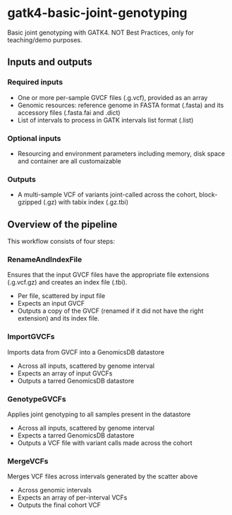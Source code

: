 # gatk4-basic-joint-genotyping
Basic joint genotyping with GATK4. NOT Best Practices, only for teaching/demo purposes.

## Inputs and outputs 

### Required inputs

- One or more per-sample GVCF files (.g.vcf), provided as an array
- Genomic resources: reference genome in FASTA format (.fasta) and its accessory files (.fasta.fai and .dict)
- List of intervals to process in GATK intervals list format (.list)

### Optional inputs 

- Resourcing and environment parameters including memory, disk space and container are all customaizable

### Outputs

- A multi-sample VCF of variants joint-called across the cohort, block-gzipped (.gz) with tabix index (.gz.tbi)


## Overview of the pipeline

This workflow consists of four steps:

### RenameAndIndexFile
Ensures that the input GVCF files have the appropriate file extensions (.g.vcf.gz) and creates an index file (.tbi).
- Per file, scattered by input file
- Expects an input GVCF
- Outputs a copy of the GVCF (renamed if it did not have the right extension) and its index file.

### ImportGVCFs
Imports data from GVCF into a GenomicsDB datastore
- Across all inputs, scattered by genome interval
- Expects an array of input GVCFs
- Outputs a tarred GenomicsDB datastore

### GenotypeGVCFs
Applies joint genotyping to all samples present in the datastore
- Across all inputs, scattered by genome interval
- Expects a tarred GenomicsDB datastore
- Outputs a VCF file with variant calls made across the cohort

### MergeVCFs
Merges VCF files across intervals generated by the scatter above
- Across genomic intervals
- Expects an array of per-interval VCFs
- Outputs the final cohort VCF

